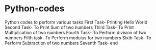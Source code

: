 # Python-codes
Python codes to perform various tasks
First Task- Printing Hello World
Second Task- To Print Sum of two numbers
Third Task- To Print Multiplication of two numbers
Fourth Task- To Perform division of two numbers
Fifth task- To Perform modulus for two numbers
Sixth Task- To Perform Subtraction of two numbers
Seventh Task- end
